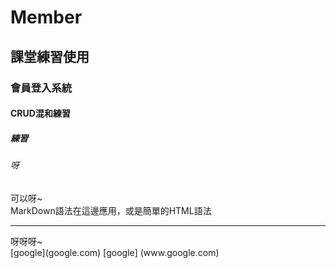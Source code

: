 # Member
## 課堂練習使用
### 會員登入系統
#### CRUD混和練習
##### 練習
###### 呀
可以呀~<br>
MarkDown語法在這邊應用，或是簡單的HTML語法<br>
<hr>
呀呀呀~<br>
[google](google.com)
[google] (www.google.com)

